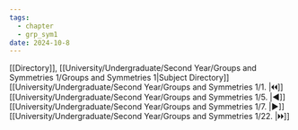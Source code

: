 ```yaml
---
tags:
  - chapter
  - grp_sym1
date: 2024-10-8
---
```

[[Directory]], [[University/Undergraduate/Second Year/Groups and Symmetries 1/Groups and Symmetries 1|Subject Directory]]
[[University/Undergraduate/Second Year/Groups and Symmetries 1/1. |🞀🞀]] [[University/Undergraduate/Second Year/Groups and Symmetries 1/5. |◀]] [[University/Undergraduate/Second Year/Groups and Symmetries 1/7. |▶]] [[University/Undergraduate/Second Year/Groups and Symmetries 1/22. |🞂🞂]]
# 
## 
### 